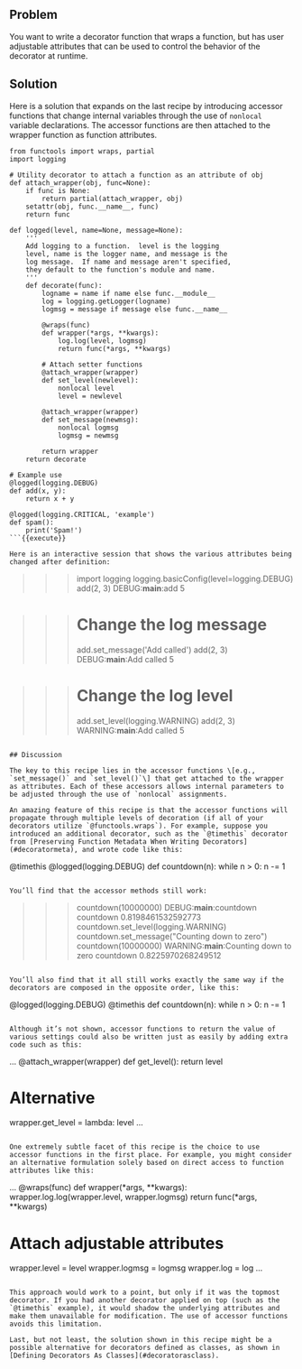 ## Problem

You want to write a decorator function that wraps a function, but has user adjustable attributes that can be used to control the behavior of the decorator at runtime.

## Solution

Here is a solution that expands on the last recipe by introducing accessor functions that change internal variables through the use of `nonlocal` variable declarations. The accessor functions are then attached to the wrapper function as function attributes.

```
from functools import wraps, partial
import logging

# Utility decorator to attach a function as an attribute of obj
def attach_wrapper(obj, func=None):
    if func is None:
        return partial(attach_wrapper, obj)
    setattr(obj, func.__name__, func)
    return func

def logged(level, name=None, message=None):
    '''
    Add logging to a function.  level is the logging
    level, name is the logger name, and message is the
    log message.  If name and message aren't specified,
    they default to the function's module and name.
    '''
    def decorate(func):
        logname = name if name else func.__module__
        log = logging.getLogger(logname)
        logmsg = message if message else func.__name__

        @wraps(func)
        def wrapper(*args, **kwargs):
            log.log(level, logmsg)
            return func(*args, **kwargs)

        # Attach setter functions
        @attach_wrapper(wrapper)
        def set_level(newlevel):
            nonlocal level
            level = newlevel

        @attach_wrapper(wrapper)
        def set_message(newmsg):
            nonlocal logmsg
            logmsg = newmsg

        return wrapper
    return decorate

# Example use
@logged(logging.DEBUG)
def add(x, y):
    return x + y

@logged(logging.CRITICAL, 'example')
def spam():
    print('Spam!')
```{{execute}}

Here is an interactive session that shows the various attributes being changed after definition:

```
>>> import logging
>>> logging.basicConfig(level=logging.DEBUG)
>>> add(2, 3)
DEBUG:__main__:add
5

>>> # Change the log message
>>> add.set_message('Add called')
>>> add(2, 3)
DEBUG:__main__:Add called
5

>>> # Change the log level
>>> add.set_level(logging.WARNING)
>>> add(2, 3)
WARNING:__main__:Add called
5
>>>
```{{execute}}

## Discussion

The key to this recipe lies in the accessor functions \[e.g., `set_message()` and `set_level()`\] that get attached to the wrapper as attributes. Each of these accessors allows internal parameters to be adjusted through the use of `nonlocal` assignments.

An amazing feature of this recipe is that the accessor functions will propagate through multiple levels of decoration (if all of your decorators utilize `@functools.wraps`). For example, suppose you introduced an additional decorator, such as the `@timethis` decorator from [Preserving Function Metadata When Writing Decorators](#decoratormeta), and wrote code like this:

```
@timethis
@logged(logging.DEBUG)
def countdown(n):
    while n > 0:
        n -= 1
```{{execute}}

You’ll find that the accessor methods still work:

```
>>> countdown(10000000)
DEBUG:__main__:countdown
countdown 0.8198461532592773
>>> countdown.set_level(logging.WARNING)
>>> countdown.set_message("Counting down to zero")
>>> countdown(10000000)
WARNING:__main__:Counting down to zero
countdown 0.8225970268249512
>>>
```{{execute}}

You’ll also find that it all still works exactly the same way if the decorators are composed in the opposite order, like this:

```
@logged(logging.DEBUG)
@timethis
def countdown(n):
    while n > 0:
        n -= 1
```{{execute}}

Although it’s not shown, accessor functions to return the value of various settings could also be written just as easily by adding extra code such as this:

```
...
@attach_wrapper(wrapper)
def get_level():
    return level

# Alternative
wrapper.get_level = lambda: level
...
```{{execute}}

One extremely subtle facet of this recipe is the choice to use accessor functions in the first place. For example, you might consider an alternative formulation solely based on direct access to function attributes like this:

```
...
@wraps(func)
def wrapper(*args, **kwargs):
    wrapper.log.log(wrapper.level, wrapper.logmsg)
    return func(*args, **kwargs)

# Attach adjustable attributes
wrapper.level = level
wrapper.logmsg = logmsg
wrapper.log = log
...
```{{execute}}

This approach would work to a point, but only if it was the topmost decorator. If you had another decorator applied on top (such as the `@timethis` example), it would shadow the underlying attributes and make them unavailable for modification. The use of accessor functions avoids this limitation.

Last, but not least, the solution shown in this recipe might be a possible alternative for decorators defined as classes, as shown in [Defining Decorators As Classes](#decoratorasclass).